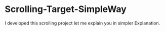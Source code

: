 # Scrolling-Target-SimpleWay
I developed this scrolling project let me explain you in simpler Explanation.
